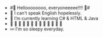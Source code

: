 - #👋 Helloooooooo, everyoneeeee!!!! 🦇#
- 👶 I can't speak English hopelessly.
- 🌱 I’m currently learning C# & HTML & Java
- 📢 📢 📢 📢 📢 📢 📢 📢 📢 📢 📢 📢 📢
- 💤 I'm so sleepy everyday.

<!---
yaen333/yaen333 is a ✨ special ✨ repository because its `README.md` (this file) appears on your GitHub profile.
You can click the Preview link to take a look at your changes.
--->
